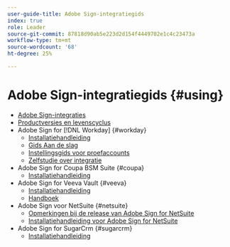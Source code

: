 ```yaml
---
user-guide-title: Adobe Sign-integratiegids
index: true
role: Leader
source-git-commit: 87818d90ab5e223d2d154f4449702e1c4c23473a
workflow-type: tm+mt
source-wordcount: '68'
ht-degree: 25%

---
```



# Adobe Sign-integratiegids {#using}

+ [Adobe Sign-integraties](home.md)
+ [Productversies en levenscyclus](versions.md)
+ Adobe Sign for [!DNL Workday] {#workday}
   + [Installatiehandleiding](workday/install.md)
   + [Gids Aan de slag](workday/quick-start.md)
   + [Instellingsgids voor proefaccounts](workday/trial-install.md)
   + [Zelfstudie over integratie](workday/tutorial-video.md)
+ Adobe Sign for Coupa BSM Suite {#coupa}
   + [Installatiehandleiding](coupa/install.md)
+ Adobe Sign for Veeva Vault {#veeva}
   + [Installatiehandleiding](veeva/install.md)
   + [Handboek](veeva/user.md)
+ Adobe Sign voor NetSuite {#netsuite}
   + [Opmerkingen bij de release van Adobe Sign for NetSuite](netsuite/release-notes.md)
   + [Installatiehandleiding voor Adobe Sign for NetSuite](netsuite/install.md)
+ Adobe Sign for SugarCrm {#sugarcrm}
   + [Installatiehandleiding](sugarcrm/install.md)

